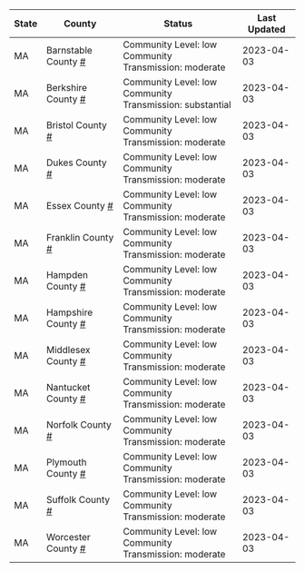 State | County | Status | Last Updated
--- | --- | --- | --- 
MA | Barnstable County <a href="#barnstable_county">#</a> | <a name="barnstable_county"></a>Community Level: low<br/>Community Transmission: moderate | 2023-04-03
MA | Berkshire County <a href="#berkshire_county">#</a> | <a name="berkshire_county"></a>Community Level: low<br/>Community Transmission: substantial | 2023-04-03
MA | Bristol County <a href="#bristol_county">#</a> | <a name="bristol_county"></a>Community Level: low<br/>Community Transmission: moderate | 2023-04-03
MA | Dukes County <a href="#dukes_county">#</a> | <a name="dukes_county"></a>Community Level: low<br/>Community Transmission: moderate | 2023-04-03
MA | Essex County <a href="#essex_county">#</a> | <a name="essex_county"></a>Community Level: low<br/>Community Transmission: moderate | 2023-04-03
MA | Franklin County <a href="#franklin_county">#</a> | <a name="franklin_county"></a>Community Level: low<br/>Community Transmission: moderate | 2023-04-03
MA | Hampden County <a href="#hampden_county">#</a> | <a name="hampden_county"></a>Community Level: low<br/>Community Transmission: moderate | 2023-04-03
MA | Hampshire County <a href="#hampshire_county">#</a> | <a name="hampshire_county"></a>Community Level: low<br/>Community Transmission: moderate | 2023-04-03
MA | Middlesex County <a href="#middlesex_county">#</a> | <a name="middlesex_county"></a>Community Level: low<br/>Community Transmission: moderate | 2023-04-03
MA | Nantucket County <a href="#nantucket_county">#</a> | <a name="nantucket_county"></a>Community Level: low<br/>Community Transmission: moderate | 2023-04-03
MA | Norfolk County <a href="#norfolk_county">#</a> | <a name="norfolk_county"></a>Community Level: low<br/>Community Transmission: moderate | 2023-04-03
MA | Plymouth County <a href="#plymouth_county">#</a> | <a name="plymouth_county"></a>Community Level: low<br/>Community Transmission: moderate | 2023-04-03
MA | Suffolk County <a href="#suffolk_county">#</a> | <a name="suffolk_county"></a>Community Level: low<br/>Community Transmission: moderate | 2023-04-03
MA | Worcester County <a href="#worcester_county">#</a> | <a name="worcester_county"></a>Community Level: low<br/>Community Transmission: moderate | 2023-04-03
